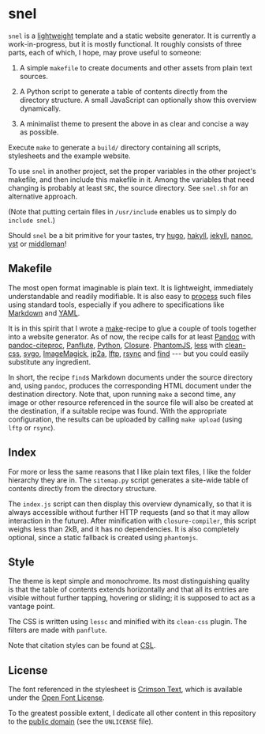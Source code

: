 snel
==============================================================================

`snel` is a [lightweight](http://idlewords.com/talks/website_obesity.htm) 
template and a static website generator. It is currently a work-in-progress, 
but it is mostly functional. It roughly consists of three parts, each of 
which, I hope, may prove useful to someone:

1.  A simple `makefile` to create documents and other assets from plain text 
    sources.

2.  A Python script to generate a table of contents directly from the 
    directory structure. A small JavaScript can optionally show this overview 
    dynamically. 

3.  A minimalist theme to present the above in as clear and concise a way as 
    possible.

Execute `make` to generate a `build/` directory containing all scripts, 
stylesheets and the example website. 

To use `snel` in another project, set the proper variables in the other 
project's makefile, and then include this makefile in it. Among the variables 
that need changing is probably at least `SRC`, the source directory. See 
`snel.sh` for an alternative approach.

(Note that putting certain files in `/usr/include` enables us to simply do 
`include snel`.) 

Should `snel` be a bit primitive for your tastes, try 
[hugo](http://gohugo.io/), [hakyll](https://jaspervdj.be/hakyll/about.html),
[jekyll](http://jekyllrb.com/), [nanoc](https://nanoc.ws/), 
[yst](https://github.com/jgm/yst) or [middleman](https://middlemanapp.com/)!



Makefile
------------------------------------------------------------------------------

The most open format imaginable is plain text. It is lightweight, immediately 
understandable and readily modifiable. It is also easy to 
[process](https://en.wikipedia.org/wiki/Unix_philosophy) such files using 
standard tools, especially if you adhere to specifications like 
[Markdown](http://commonmark.org/help/) and [YAML](http://www.yaml.org/spec/).

It is in this spirit that I wrote a 
[make](https://www.gnu.org/software/make)-recipe to glue a couple of tools 
together into a website generator. As of now, the recipe calls for at least
[Pandoc](http://pandoc.org/) with 
[pandoc-citeproc](https://github.com/jgm/pandoc-citeproc),
[Panflute](https://github.com/sergiocorreia/panflute),
[Python](https://www.python.org/),
[Closure](https://developers.google.com/closure/compiler/).
[PhantomJS](https://phantomjs.org),
[less](http://lesscss.org/) with 
[clean-css](https://github.com/less/less-plugin-clean-css),
[svgo](https://github.com/svg/svgo),
[ImageMagick](http://www.imagemagick.org/),
[jp2a](https://csl.name/jp2a/),
[lftp](http://lftp.yar.ru/),
[rsync](https://rsync.samba.org/) and
[find](https://www.gnu.org/software/findutils/) --- but you could easily 
substitute any ingredient.

In short, the recipe `find`s Markdown documents under the source directory 
and, using `pandoc`, produces the corresponding HTML document under the 
destination directory. Note that, upon running `make` a second time, any image 
or other resource referenced in the source file will also be created at the 
destination, if a suitable recipe was found. With the appropriate 
configuration, the results can be uploaded by calling `make upload` (using 
`lftp` or `rsync`).



Index
------------------------------------------------------------------------------

For more or less the same reasons that I like plain text files, I like the 
folder hierarchy they are in. The `sitemap.py` script generates a site-wide 
table of contents directly from the directory structure.

The `index.js` script can then display this overview dynamically, so that it 
is always accessible without further HTTP requests (and so that it may allow 
interaction in the future). After minification with `closure-compiler`, this 
script weighs less than 2kB, and it has no dependencies. It is also completely 
optional, since a static fallback is created using `phantomjs`.



Style
------------------------------------------------------------------------------

The theme is kept simple and monochrome. Its most distinguishing quality is 
that the table of contents extends horizontally and that all its entries are 
visible without further tapping, hovering or sliding; it is supposed to act as 
a vantage point.

The CSS is written using `lessc` and minified with its `clean-css` plugin. The 
filters are made with `panflute`.

Note that citation styles can be found at
[CSL](https://github.com/citation-style-language/styles).



License
------------------------------------------------------------------------------

The font referenced in the stylesheet is [Crimson
Text](https://github.com/skosch/Crimson), which is available under the
[Open Font License](http://scripts.sil.org/cms/scripts/page.php?id=OFL).

To the greatest possible extent, I dedicate all other content in this
repository to the [public domain](https://unlicense.org/) (see the
`UNLICENSE` file).

